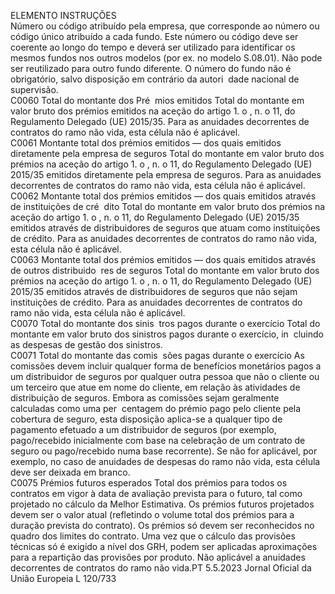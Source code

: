  
ELEMENTO  INSTRUÇÕES  
Número ou código atribuído pela empresa, que corresponde ao número ou código 
único atribuído a cada fundo. Este número ou código deve ser coerente ao longo 
do tempo e deverá ser utilizado para identificar os mesmos fundos nos outros 
modelos (por ex. no modelo S.08.01). Não pode ser reutilizado para outro fundo 
diferente. 
O número do fundo não é obrigatório, salvo disposição em contrário da autori ­
dade nacional de supervisão.  
C0060  Total do montante dos Pré ­
mios emitidos  Total do montante em valor bruto dos prémios emitidos na aceção do artigo 1.  o , 
n.  o 11, do Regulamento Delegado (UE) 2015/35. 
Para as anuidades decorrentes de contratos do ramo não vida, esta célula não é 
aplicável.  
C0061  Montante total dos prémios 
emitidos — dos quais emitidos 
diretamente pela empresa de 
seguros  Total do montante em valor bruto dos prémios na aceção do artigo 1.  o , n.  o 11, 
do Regulamento Delegado (UE) 2015/35 emitidos diretamente pela empresa de 
seguros. 
Para as anuidades decorrentes de contratos do ramo não vida, esta célula não é 
aplicável.  
C0062  Montante total dos prémios 
emitidos — dos quais emitidos 
através de instituições de cré ­
dito  Total do montante em valor bruto dos prémios na aceção do artigo 1.  o , n.  o 11, 
do Regulamento Delegado (UE) 2015/35 emitidos através de distribuidores de 
seguros que atuam como instituições de crédito. 
Para as anuidades decorrentes de contratos do ramo não vida, esta célula não é 
aplicável.  
C0063  Montante total dos prémios 
emitidos — dos quais emitidos 
através de outros distribuido ­
res de seguros  Total do montante em valor bruto dos prémios na aceção do artigo 1.  o , n.  o 11, 
do Regulamento Delegado (UE) 2015/35 emitidos através de distribuidores de 
seguros que não sejam instituições de crédito. 
Para as anuidades decorrentes de contratos do ramo não vida, esta célula não é 
aplicável.  
C0070  Total do montante dos sinis ­
tros pagos durante o exercício  Total do montante em valor bruto dos sinistros pagos durante o exercício, in ­
cluindo as despesas de gestão dos sinistros.  
C0071  Total do montante das comis ­
sões pagas durante o exercício  As comissões devem incluir qualquer forma de benefícios monetários pagos a um 
distribuidor de seguros por qualquer outra pessoa que não o cliente ou um 
terceiro que atue em nome do cliente, em relação às atividades de distribuição 
de seguros. Embora as comissões sejam geralmente calculadas como uma per ­
centagem do prémio pago pelo cliente pela cobertura de seguro, esta disposição 
aplica-se a qualquer tipo de pagamento efetuado a um distribuidor de seguros (por 
exemplo, pago/recebido inicialmente com base na celebração de um contrato de 
seguro ou pago/recebido numa base recorrente). 
Se não for aplicável, por exemplo, no caso de anuidades de despesas do ramo não 
vida, esta célula deve ser deixada em branco.  
C0075  Prémios futuros esperados  Total dos prémios para todos os contratos em vigor à data de avaliação prevista 
para o futuro, tal como projetado no cálculo da Melhor Estimativa. Os prémios 
futuros projetados devem ser o valor atual (refletindo o volume total dos prémios 
para a duração prevista do contrato). 
Os prémios só devem ser reconhecidos no quadro dos limites do contrato. 
Uma vez que o cálculo das provisões técnicas só é exigido a nível dos GRH, 
podem ser aplicadas aproximações para a repartição das provisões por produto. 
Não aplicável a anuidades decorrentes de contratos do ramo não vida.PT  5.5.2023 Jornal Oficial da União Europeia L 120/733